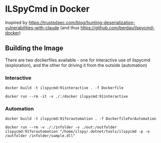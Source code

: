 # ILSpyCmd in Docker

Inspired by https://trustedsec.com/blog/hunting-deserialization-vulnerabilities-with-claude (and thus https://github.com/berdav/ilspycmd-docker)

## Building the Image

There are two dockerfiles available - one for interactive use of ilspycmd (exploration), and the other for driving it from the outside (automation)

### Interactive 

`docker build -t ilspycmd:91interactive . -f Dockerfile`

`docker run --rm -it -v ./:/docker ilspycmd:91interactive`

### Automation

`docker build -t ilspycmd:91forautomation . -f DockerfileForAutomation`

`docker run --rm -v ./:/infolder -v ./out:/outfolder ilspycmd:91forautomation "/home/ilspy/.dotnet/tools/ilspycmd -p -o /outfolder /infolder/sample.dll"`

